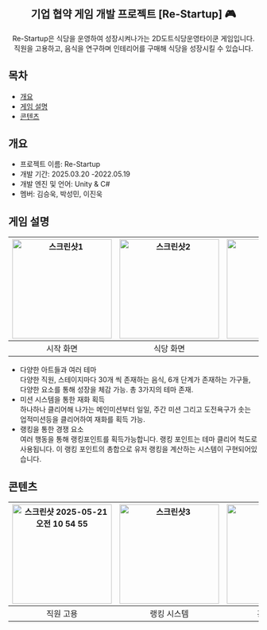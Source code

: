 <div align="center">
<h2> 기업 협약 게임 개발 프로젝트 [Re-Startup] 🎮</h2>
Re-Startup은 식당을 운영하여 성장시켜나가는 2D도트식당운영타이쿤 게임입니다. <br> 직원을 고용하고, 음식을 연구하며 인테리어를 구매해 식당을 성장시킬 수 있습니다.
</div>

## 목차
  - [개요](#개요) 
  - [게임 설명](#게임-설명)
  - [콘텐츠](#콘텐츠)

## 개요
- 프로젝트 이름: Re-Startup
- 개발 기간: 2025.03.20 -2022.05.19
- 개발 엔진 및 언어: Unity & C#
- 멤버: 김승욱, 박성민, 이진욱

## 게임 설명

|<img width="200" alt="스크린샷1" src="https://github.com/user-attachments/assets/32f7aadd-6905-4e64-b463-8633e9fb3396"/>|<img width="200" alt="스크린샷2" src="https://github.com/user-attachments/assets/7e761582-b2d0-419d-b03e-60d58ed75144" />|<img width="200" alt="스크린샷3" src="https://github.com/user-attachments/assets/3164f5ba-1634-415b-95b4-7721a0265158" />|
|:---:|:---:|:---:|
|시작 화면|식당 화면|랭킹 화면|


- 다양한 아트들과 여러 테마<br>
다양한 직원, 스테이지마다 30개 씩 존재하는 음식, 6개 단계가 존재하는 가구들, 다양한 요소를 통해 성장을 체감 가능. 총 3가지의 테마 존재.<br>
- 미션 시스템을 통한 재화 획득<br>
하나하나 클리어해 나가는 메인미션부터 일일, 주간 미션 그리고 도전욕구가 솟는 업적미션등을 클리어하여 재화를 획득 가능.<br>
- 랭킹을 통한 경쟁 요소<br>
여러 행동을 통해 랭킹포인트를 획득가능합니다. 랭킹 포인트는 테마 클리어 척도로 사용됩니다. 이 랭킹 포인트의 총합으로 유저 랭킹을 계산하는 시스템이 구현되어있습니다.<br>


## 콘텐츠

|<img width="200" alt="스크린샷 2025-05-21 오전 10 54 55" src="https://github.com/user-attachments/assets/fba34ab0-1e08-4f96-bbee-5a28aeed15ae" />|<img width="200" alt="스크린샷3" src="https://github.com/user-attachments/assets/1738d27d-6f62-4266-9a33-3b850ca617d8" />|<img width="200" alt="스크린샷4" src="https://github.com/user-attachments/assets/8cd80765-ac5b-4d11-9be7-30afbbc51c0b" />|<img width="200" alt="스크린샷 2025-05-28 오후 5 39 59" src="https://github.com/user-attachments/assets/8fa671b0-d0f1-4216-aa52-9b8a13e050f6" />|
|:---:|:---:|:---:|:--:|
|직원 고용|랭킹 시스템|홍보 시스템|미션 시스템|



